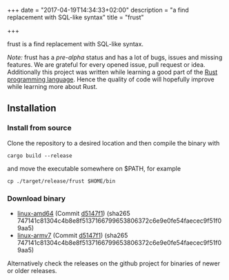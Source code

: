 +++
date = "2017-04-19T14:34:33+02:00"
description = "a find replacement with SQL-like syntax"
title = "frust"

+++

frust is a find replacement with SQL-like syntax.

*Note:* frust has a *pre-alpha* status and has a lot of bugs, issues and missing features.
We are grateful for every opened issue, pull request or idea.
Additionally this project was written while learning a good part of the [Rust programming language](https://www.rust-lang.org/en-US/).
Hence the quality of code will hopefully improve while learning more about Rust.

## Installation
### Install from source
Clone the repository to a desired location and then compile the binary with
```
cargo build --release
```
and move the executable somewhere on $PATH, for example
```
cp ./target/release/frust $HOME/bin
```

### Download binary

* [linux-amd64](/frust-blog/binaries/frust-v0.0.1) (Commit [d5147f1](https://github.com/tbehner/frust/commit/d5147f166e151bf98f98ae185dd4c393bd65f13a)) (sha265 747141c81304c4b8e8f5137166799653806372c6e9e0fe54faecec9f51f09aa5)
* [linux-armv7](/frust-blog/binaries/frust-armv7-v.0.0.1) (Commit [d5147f1](https://github.com/tbehner/frust/commit/d5147f166e151bf98f98ae185dd4c393bd65f13a)) (sha265 747141c81304c4b8e8f5137166799653806372c6e9e0fe54faecec9f51f09aa5)

Alternatively check the releases on the github project for binaries of newer or older releases.
 

